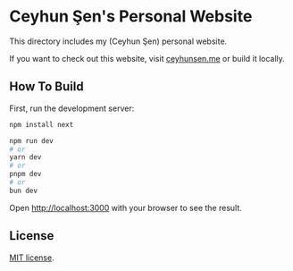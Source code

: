 # Ceyhun Şen's Personal Website

This directory includes my (Ceyhun Şen) personal website.

If you want to check out this website, visit
[ceyhunsen.me](https://ceyhunsen.me/) or build it locally.

## How To Build

First, run the development server:

```bash
npm install next

npm run dev
# or
yarn dev
# or
pnpm dev
# or
bun dev
```

Open [http://localhost:3000](http://localhost:3000) with your browser to see
the result.

## License

[MIT license](LICENSE).
